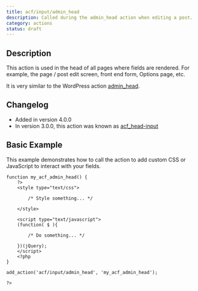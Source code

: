 ```yaml
---
title: acf/input/admin_head
description: Called during the admin_head action when editing a post.
category: actions
status: draft
---
```


## Description
This action is used in the head of all pages where fields are rendered. For example, the page / post edit screen, front end form, Options page, etc.

It is very similar to the WordPress action [admin_head](https://codex.wordpress.org/Plugin_API/Action_Reference/admin_head).

## Changelog
- Added in version 4.0.0
- In version 3.0.0, this action was known as [acf_head-input](https://www.advancedcustomfields.com/resources/actions/acf_head-input/)

## Basic Example
This example demonstrates how to call the action to add custom CSS or JavaScript to interact with your fields.
```
function my_acf_admin_head() {
	?>
	<style type="text/css">

		/* Style something... */

	</style>

	<script type="text/javascript">
	(function( $ ){

		/* Do something... */

	})(jQuery);
	</script>
	<?php
}

add_action('acf/input/admin_head', 'my_acf_admin_head');

?>
```
